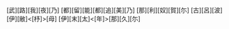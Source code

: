 [武][路][我][夜][乃] [都][留][能][都][追][美][乃] [那][利][奴][賀][尓] [古][呂][波][伊][敝]<[杼]>[母] [伊][末][太]<[年]>[那][久][尓]
